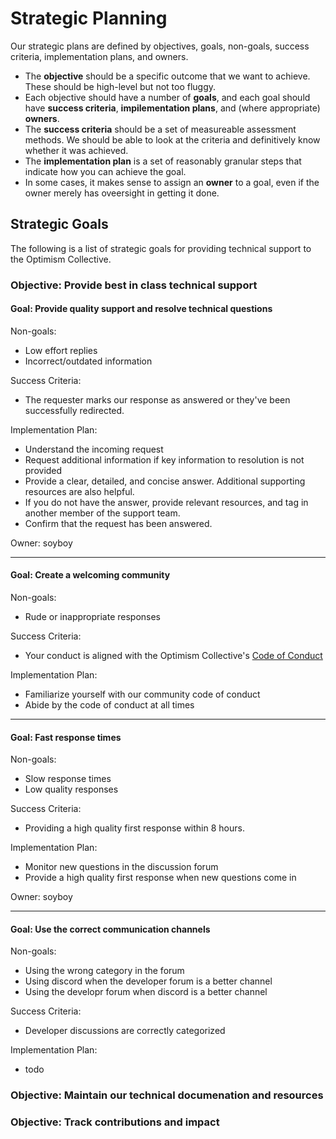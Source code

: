 # Strategic Planning

Our strategic plans are defined by objectives, goals, non-goals, success criteria, implementation plans, and owners.

- The **objective** should be a specific outcome that we want to achieve. These should be high-level but not too fluggy.
- Each objective should have a number of **goals**, and each goal should have **success criteria**, **impilementation plans**, and (where appropriate) **owners**.
- The **success criteria** should be a set of measureable assessment methods. We should be able to look at the criteria and definitively know whether it was achieved.
- The **implementation plan** is a set of reasonably granular steps that indicate how you can achieve the goal.
- In some cases, it makes sense to assign an **owner** to a goal, even if the owner merely has oveersight in getting it done.

## Strategic Goals

The following is a list of strategic goals for providing technical support to the Optimism Collective.

### Objective: Provide best in class technical support

#### Goal: Provide quality support and resolve technical questions

Non-goals:

- Low effort replies
- Incorrect/outdated information

Success Criteria:

- The requester marks our response as answered or they've been successfully redirected.

Implementation Plan:

- Understand the incoming request
- Request additional information if key information to resolution is not provided
- Provide a clear, detailed, and concise answer. Additional supporting resources are also helpful.
- If you do not have the answer, provide relevant resources, and tag in another member of the support team.
- Confirm that the request has been answered.

Owner: soyboy

--- 

#### Goal: Create a welcoming community

Non-goals:

- Rude or inappropriate responses

Success Criteria:

- Your conduct is aligned with the Optimism Collective's [Code of Conduct](https://gov.optimism.io/t/code-of-conduct/5751)

Implementation Plan:

- Familiarize yourself with our community code of conduct
- Abide by the code of conduct at all times

---

#### Goal: Fast response times

Non-goals:

- Slow response times
- Low quality responses

Success Criteria:

- Providing a high quality first response within 8 hours.
  
Implementation Plan:

- Monitor new questions in the discussion forum
- Provide a high quality first response when new questions come in
  
Owner: soyboy

---

#### Goal: Use the correct communication channels

Non-goals:

- Using the wrong category in the forum
- Using discord when the developer forum is a better channel
- Using the developr forum when discord is a better channel

Success Criteria:

- Developer discussions are correctly categorized

Implementation Plan:

- todo

### Objective: Maintain our technical documenation and resources

### Objective: Track contributions and impact

